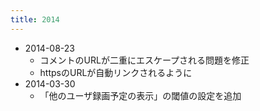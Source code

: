 ```yaml
---
title: 2014
---
```


- 2014-08-23
    - コメントのURLが二重にエスケープされる問題を修正
    - httpsのURLが自動リンクされるように
- 2014-03-30
    - 「他のユーザ録画予定の表示」の閾値の設定を追加
